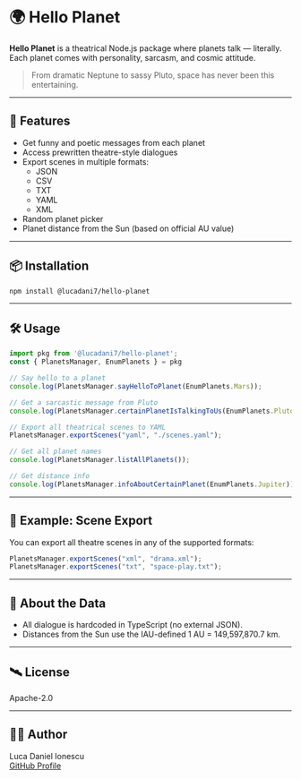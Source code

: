 # 🌍 Hello Planet

**Hello Planet** is a theatrical Node.js package where planets talk — literally.  
Each planet comes with personality, sarcasm, and cosmic attitude.

> From dramatic Neptune to sassy Pluto, space has never been this entertaining.

---

## 🚀 Features

- Get funny and poetic messages from each planet
- Access prewritten theatre-style dialogues
- Export scenes in multiple formats:
  - JSON
  - CSV
  - TXT
  - YAML
  - XML
- Random planet picker
- Planet distance from the Sun (based on official AU value)

---

## 📦 Installation

```bash
npm install @lucadani7/hello-planet
```

---

## 🛠️ Usage

```ts
import pkg from '@lucadani7/hello-planet';
const { PlanetsManager, EnumPlanets } = pkg

// Say hello to a planet
console.log(PlanetsManager.sayHelloToPlanet(EnumPlanets.Mars));

// Get a sarcastic message from Pluto
console.log(PlanetsManager.certainPlanetIsTalkingToUs(EnumPlanets.Pluto));

// Export all theatrical scenes to YAML
PlanetsManager.exportScenes("yaml", "./scenes.yaml");

// Get all planet names
console.log(PlanetsManager.listAllPlanets());

// Get distance info
console.log(PlanetsManager.infoAboutCertainPlanet(EnumPlanets.Jupiter));
```

---

## 📁 Example: Scene Export

You can export all theatre scenes in any of the supported formats:

```ts
PlanetsManager.exportScenes("xml", "drama.xml");
PlanetsManager.exportScenes("txt", "space-play.txt");
```

---

## 🌌 About the Data

- All dialogue is hardcoded in TypeScript (no external JSON).
- Distances from the Sun use the IAU-defined 1 AU = 149,597,870.7 km.

---


## 🛰️ License

Apache-2.0

---

## 🧑‍🚀 Author

Luca Daniel Ionescu  
[GitHub Profile](https://github.com/lucadani7)
